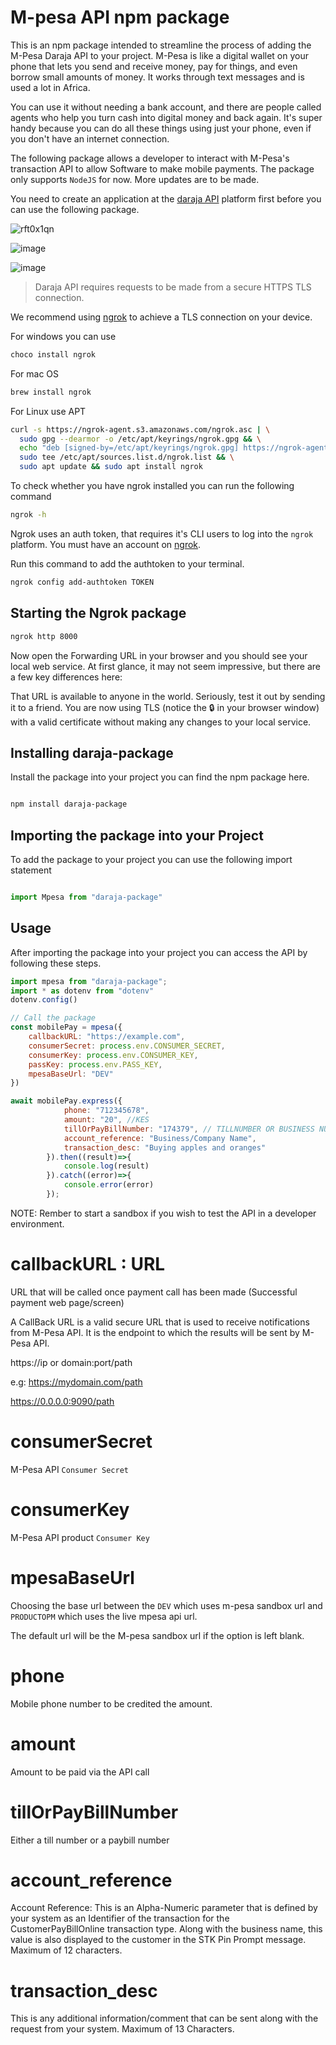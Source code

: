 # M-pesa API npm package

This is an npm package intended to streamline the process of adding the M-Pesa Daraja API to your project.
M-Pesa is like a digital wallet on your phone that lets you send and receive money, pay for things, and even borrow small amounts of money. It works through text messages and is used a lot in Africa.

You can use it without needing a bank account, and there are people called agents who help you turn cash into digital money and back again.
It's super handy because you can do all these things using just your phone, even if you don't have an internet connection.

The following package allows a developer to interact with M-Pesa's transaction API to allow Software to make mobile payments. The package only supports `NodeJS` for now. More updates are to be made.

You need to create an application at the [daraja API](https://developer.safaricom.co.ke/) platform first before you can use the following package.

![rft0x1qn](https://github.com/user-attachments/assets/59190850-e628-4c2f-9827-adce977be9be)

![image](https://github.com/user-attachments/assets/89a41616-a7cd-491e-966b-374ead92198b)

![image](https://github.com/user-attachments/assets/d0f9b95e-dbad-42f6-b80c-9323a954a5bb)

> Daraja API requires requests to be made from a secure HTTPS TLS connection.

We recommend using [ngrok](https://ngrok.com/docs/guides/developer-preview/getting-started/) to achieve a TLS connection on your device.

For windows you can use

```sh
choco install ngrok

```

For mac OS

```sh
brew install ngrok

```

For Linux use APT

```sh
curl -s https://ngrok-agent.s3.amazonaws.com/ngrok.asc | \
  sudo gpg --dearmor -o /etc/apt/keyrings/ngrok.gpg && \
  echo "deb [signed-by=/etc/apt/keyrings/ngrok.gpg] https://ngrok-agent.s3.amazonaws.com buster main" | \
  sudo tee /etc/apt/sources.list.d/ngrok.list && \
  sudo apt update && sudo apt install ngrok

```

To check whether you have ngrok installed you can run the following command

```sh
ngrok -h

```

Ngrok uses an auth token, that requires it's CLI users to log into the `ngrok` platform. You must have an account on [ngrok](https://ngrok.com).

Run this command to add the authtoken to your terminal.

```sh
ngrok config add-authtoken TOKEN

```

## Starting the Ngrok package

```sh
ngrok http 8000

```

Now open the Forwarding URL in your browser and you should see your local web service. At first glance, it may not seem impressive, but there are a few key differences here:

That URL is available to anyone in the world. Seriously, test it out by sending it to a friend.
You are now using TLS (notice the 🔒 in your browser window) with a valid certificate without making any changes to your local service.

## Installing daraja-package

Install the package into your project you can find the npm package here.

```sh

npm install daraja-package


```

## Importing the package into your Project

To add the package to your project you can use the following import statement

```js

import Mpesa from "daraja-package"


```

## Usage

After importing the package into your project you can access the API by following these steps.

```js
import mpesa from "daraja-package";
import * as dotenv from "dotenv"
dotenv.config()

// Call the package
const mobilePay = mpesa({
    callbackURL: "https://example.com",
    consumerSecret: process.env.CONSUMER_SECRET,
    consumerKey: process.env.CONSUMER_KEY,
    passKey: process.env.PASS_KEY,
    mpesaBaseUrl: "DEV"
})

await mobilePay.express({
            phone: "712345678",
            amount: "20", //KES
            tillOrPayBillNumber: "174379", // TILLNUMBER OR BUSINESS NUMBER
            account_reference: "Business/Company Name", 
            transaction_desc: "Buying apples and oranges"
        }).then((result)=>{
            console.log(result)
        }).catch((error)=>{
            console.error(error)
        });

```

NOTE: Rember to start a sandbox if you wish to test the API in a developer environment.

# callbackURL  : URL

URL that will be called once payment call has been made (Successful payment web page/screen)

A CallBack URL is a valid secure URL that is used to receive notifications from M-Pesa API. It is the endpoint to which the results will be sent by M-Pesa API.

https://ip or domain:port/path

e.g: https://mydomain.com/path

https://0.0.0.0:9090/path

# consumerSecret

M-Pesa API `Consumer Secret`

# consumerKey

M-Pesa API product `Consumer Key`

# mpesaBaseUrl

Choosing the base url between the `DEV` which uses m-pesa sandbox url and `PRODUCTOPM` which uses the live mpesa api url.

The default url will be the M-pesa sandbox url if the option is left blank.

# phone

Mobile phone number to be credited the amount.

# amount

Amount to be paid via the API call

#  tillOrPayBillNumber

Either a till number or a paybill number

# account_reference

Account Reference: This is an Alpha-Numeric parameter that is defined by your system as an Identifier of the transaction for the CustomerPayBillOnline transaction type. Along with the business name, this value is also displayed to the customer in the STK Pin Prompt message. Maximum of 12 characters.

# transaction_desc

This is any additional information/comment that can be sent along with the request from your system. Maximum of 13 Characters.



